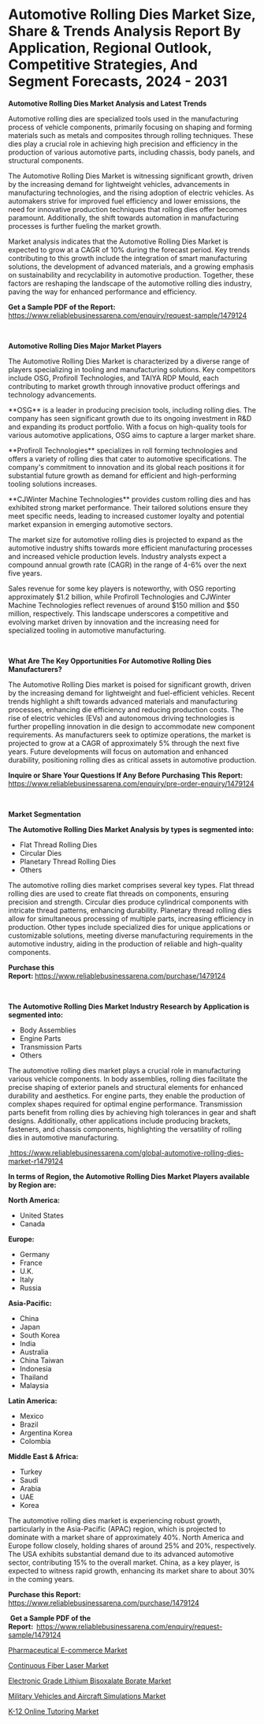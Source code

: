 <p><h1>Automotive Rolling Dies Market Size, Share & Trends Analysis Report By Application, Regional Outlook, Competitive Strategies, And Segment Forecasts, 2024 - 2031</h1></p><p><strong>Automotive Rolling Dies Market Analysis and Latest Trends</strong></p>
<p><p>Automotive rolling dies are specialized tools used in the manufacturing process of vehicle components, primarily focusing on shaping and forming materials such as metals and composites through rolling techniques. These dies play a crucial role in achieving high precision and efficiency in the production of various automotive parts, including chassis, body panels, and structural components.</p><p>The Automotive Rolling Dies Market is witnessing significant growth, driven by the increasing demand for lightweight vehicles, advancements in manufacturing technologies, and the rising adoption of electric vehicles. As automakers strive for improved fuel efficiency and lower emissions, the need for innovative production techniques that rolling dies offer becomes paramount. Additionally, the shift towards automation in manufacturing processes is further fueling the market growth.</p><p>Market analysis indicates that the Automotive Rolling Dies Market is expected to grow at a CAGR of 10% during the forecast period. Key trends contributing to this growth include the integration of smart manufacturing solutions, the development of advanced materials, and a growing emphasis on sustainability and recyclability in automotive production. Together, these factors are reshaping the landscape of the automotive rolling dies industry, paving the way for enhanced performance and efficiency.</p></p>
<p><strong>Get a Sample PDF of the Report:&nbsp;</strong> <a href="https://www.reliablebusinessarena.com/enquiry/request-sample/1479124?utm_campaign=1871&utm_medium=2&utm_source=Github&utm_content=ia&utm_term=09122024&utm_id=automotive-rolling-dies">https://www.reliablebusinessarena.com/enquiry/request-sample/1479124</a></p>
<p>&nbsp;</p>
<p><strong>Automotive Rolling Dies Major Market Players</strong></p>
<p><p>The Automotive Rolling Dies Market is characterized by a diverse range of players specializing in tooling and manufacturing solutions. Key competitors include OSG, Profiroll Technologies, and TAIYA RDP Mould, each contributing to market growth through innovative product offerings and technology advancements.</p><p>**OSG** is a leader in producing precision tools, including rolling dies. The company has seen significant growth due to its ongoing investment in R&D and expanding its product portfolio. With a focus on high-quality tools for various automotive applications, OSG aims to capture a larger market share.</p><p>**Profiroll Technologies** specializes in roll forming technologies and offers a variety of rolling dies that cater to automotive specifications. The company's commitment to innovation and its global reach positions it for substantial future growth as demand for efficient and high-performing tooling solutions increases.</p><p>**CJWinter Machine Technologies** provides custom rolling dies and has exhibited strong market performance. Their tailored solutions ensure they meet specific needs, leading to increased customer loyalty and potential market expansion in emerging automotive sectors.</p><p>The market size for automotive rolling dies is projected to expand as the automotive industry shifts towards more efficient manufacturing processes and increased vehicle production levels. Industry analysts expect a compound annual growth rate (CAGR) in the range of 4-6% over the next five years.</p><p>Sales revenue for some key players is noteworthy, with OSG reporting approximately $1.2 billion, while Profiroll Technologies and CJWinter Machine Technologies reflect revenues of around $150 million and $50 million, respectively. This landscape underscores a competitive and evolving market driven by innovation and the increasing need for specialized tooling in automotive manufacturing.</p></p>
<p>&nbsp;</p>
<p><strong>What Are The Key Opportunities For Automotive Rolling Dies Manufacturers?</strong></p>
<p><p>The Automotive Rolling Dies market is poised for significant growth, driven by the increasing demand for lightweight and fuel-efficient vehicles. Recent trends highlight a shift towards advanced materials and manufacturing processes, enhancing die efficiency and reducing production costs. The rise of electric vehicles (EVs) and autonomous driving technologies is further propelling innovation in die design to accommodate new component requirements. As manufacturers seek to optimize operations, the market is projected to grow at a CAGR of approximately 5% through the next five years. Future developments will focus on automation and enhanced durability, positioning rolling dies as critical assets in automotive production.</p></p>
<p><strong>Inquire or Share Your Questions If Any Before Purchasing This Report:</strong> <a href="https://www.reliablebusinessarena.com/enquiry/pre-order-enquiry/1479124?utm_campaign=1871&utm_medium=2&utm_source=Github&utm_content=ia&utm_term=09122024&utm_id=automotive-rolling-dies">https://www.reliablebusinessarena.com/enquiry/pre-order-enquiry/1479124</a></p>
<p>&nbsp;</p>
<p><strong>Market Segmentation</strong></p>
<p><strong>The Automotive Rolling Dies Market Analysis by types is segmented into:</strong></p>
<p><ul><li>Flat Thread Rolling Dies</li><li>Circular Dies</li><li>Planetary Thread Rolling Dies</li><li>Others</li></ul></p>
<p><p>The automotive rolling dies market comprises several key types. Flat thread rolling dies are used to create flat threads on components, ensuring precision and strength. Circular dies produce cylindrical components with intricate thread patterns, enhancing durability. Planetary thread rolling dies allow for simultaneous processing of multiple parts, increasing efficiency in production. Other types include specialized dies for unique applications or customizable solutions, meeting diverse manufacturing requirements in the automotive industry, aiding in the production of reliable and high-quality components.</p></p>
<p><strong>Purchase this Report:&nbsp;</strong><a href="https://www.reliablebusinessarena.com/purchase/1479124?utm_campaign=1871&utm_medium=2&utm_source=Github&utm_content=ia&utm_term=09122024&utm_id=automotive-rolling-dies">https://www.reliablebusinessarena.com/purchase/1479124</a></p>
<p>&nbsp;</p>
<p><strong>The Automotive Rolling Dies Market Industry Research by Application is segmented into:</strong></p>
<p><ul><li>Body Assemblies</li><li>Engine Parts</li><li>Transmission Parts</li><li>Others</li></ul></p>
<p><p>The automotive rolling dies market plays a crucial role in manufacturing various vehicle components. In body assemblies, rolling dies facilitate the precise shaping of exterior panels and structural elements for enhanced durability and aesthetics. For engine parts, they enable the production of complex shapes required for optimal engine performance. Transmission parts benefit from rolling dies by achieving high tolerances in gear and shaft designs. Additionally, other applications include producing brackets, fasteners, and chassis components, highlighting the versatility of rolling dies in automotive manufacturing.</p></p>
<p><a href="https://www.reliablebusinessarena.com/global-automotive-rolling-dies-market-r1479124?utm_campaign=1871&utm_medium=2&utm_source=Github&utm_content=ia&utm_term=09122024&utm_id=automotive-rolling-dies">&nbsp;https://www.reliablebusinessarena.com/global-automotive-rolling-dies-market-r1479124</a></p>
<p><strong>In terms of Region, the Automotive Rolling Dies Market Players available by Region are:</strong></p>
<p>
    <p> <strong> North America: </strong>
        <ul>
            <li>United States</li>
            <li>Canada</li>
        </ul>
        </p> 
    <p> <strong> Europe: </strong>
        <ul>
            <li>Germany</li>
            <li>France</li>
            <li>U.K.</li>
            <li>Italy</li>
            <li>Russia</li>
        </ul>
        </p> 
    <p> <strong> Asia-Pacific: </strong>
        <ul>
            <li>China</li>
            <li>Japan</li>
            <li>South Korea</li>
            <li>India</li>
            <li>Australia</li>
            <li>China Taiwan</li>
            <li>Indonesia</li>
            <li>Thailand</li>
            <li>Malaysia</li>
        </ul>
        </p> 
    <p> <strong> Latin America: </strong>
        <ul>
            <li>Mexico</li>
            <li>Brazil</li>
            <li>Argentina Korea</li>
            <li>Colombia</li>
        </ul>
        </p> 
    <p> <strong> Middle East & Africa: </strong>
        <ul>
            <li>Turkey</li>
            <li>Saudi</li>
            <li>Arabia</li>
            <li>UAE</li>
            <li>Korea</li>
        </ul>
    </p>
    </p>
<p><p>The automotive rolling dies market is experiencing robust growth, particularly in the Asia-Pacific (APAC) region, which is projected to dominate with a market share of approximately 40%. North America and Europe follow closely, holding shares of around 25% and 20%, respectively. The USA exhibits substantial demand due to its advanced automotive sector, contributing 15% to the overall market. China, as a key player, is expected to witness rapid growth, enhancing its market share to about 30% in the coming years.</p></p>
<p><strong>Purchase this Report: </strong><a href="https://www.reliablebusinessarena.com/purchase/1479124?utm_campaign=1871&utm_medium=2&utm_source=Github&utm_content=ia&utm_term=09122024&utm_id=automotive-rolling-dies">https://www.reliablebusinessarena.com/purchase/1479124</a></p>
<p>&nbsp;<strong>Get a Sample PDF of the Report:&nbsp;&nbsp;</strong><a href="https://www.reliablebusinessarena.com/enquiry/request-sample/1479124?utm_campaign=1871&utm_medium=2&utm_source=Github&utm_content=ia&utm_term=09122024&utm_id=automotive-rolling-dies">https://www.reliablebusinessarena.com/enquiry/request-sample/1479124</a></p>
<p><strong></strong></p>
<p><p><a href="https://www.linkedin.com/pulse/exploring-pharmaceutical-e-commerce-market-industry-revenue-pwbbe?utm_campaign=1871&utm_medium=2&utm_source=Github&utm_content=ia&utm_term=09122024&utm_id=automotive-rolling-dies">Pharmaceutical E-commerce Market</a></p><p><a href="https://github.com/marloy8/Market-Research-Report-List-6/blob/main/continuous-fiber-laser-market.md?utm_campaign=1871&utm_medium=2&utm_source=Github&utm_content=ia&utm_term=09122024&utm_id=automotive-rolling-dies">Continuous Fiber Laser Market</a></p><p><a href="https://www.linkedin.com/pulse/electronic-grade-lithium-bisoxalate-borate-market-state-revenue-d4t7f?utm_campaign=1871&utm_medium=2&utm_source=Github&utm_content=ia&utm_term=09122024&utm_id=automotive-rolling-dies">Electronic Grade Lithium Bisoxalate Borate Market</a></p><p><a href="https://www.linkedin.com/pulse/military-vehicles-aircraft-simulations-market-review-strategic-dmbbe?utm_campaign=1871&utm_medium=2&utm_source=Github&utm_content=ia&utm_term=09122024&utm_id=automotive-rolling-dies">Military Vehicles and Aircraft Simulations Market</a></p><p><a href="https://www.linkedin.com/pulse/the-sympatico-insight-9odme?utm_campaign=1871&utm_medium=2&utm_source=Github&utm_content=ia&utm_term=09122024&utm_id=automotive-rolling-dies">K-12 Online Tutoring Market</a></p></p>